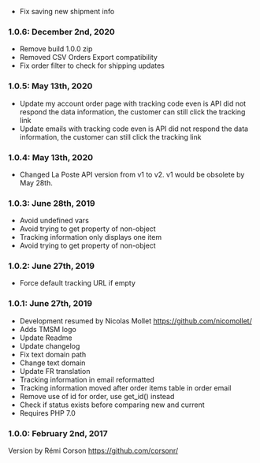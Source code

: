 * Fix saving new shipment info

### 1.0.6: December 2nd, 2020
* Remove build 1.0.0 zip
* Removed CSV Orders Export compatibility
* Fix order filter to check for shipping updates

### 1.0.5: May 13th, 2020
* Update my account order page with tracking code even is API did not respond the data information, the customer can still click the tracking link
* Update emails with tracking code even is API did not respond the data information, the customer can still click the tracking link

### 1.0.4: May 13th, 2020
* Changed La Poste API version from v1 to v2. v1 would be obsolete by May 28th. 

### 1.0.3: June 28th, 2019
* Avoid undefined vars
* Avoid trying to get property of non-object
* Tracking information only displays one item
* Avoid trying to get property of non-object

### 1.0.2: June 27th, 2019
* Force default tracking URL if empty

### 1.0.1: June 27th, 2019
* Development resumed by Nicolas Mollet https://github.com/nicomollet/
* Adds TMSM logo
* Update Readme
* Update changelog
* Fix text domain path
* Change text domain
* Update FR translation
* Tracking information in email reformatted
* Tracking information moved after order items table in order email
* Remove use of id for order, use get_id() instead
* Check if status exists before comparing new and current
* Requires PHP 7.0

### 1.0.0: February 2nd, 2017
Version by Rémi Corson https://github.com/corsonr/